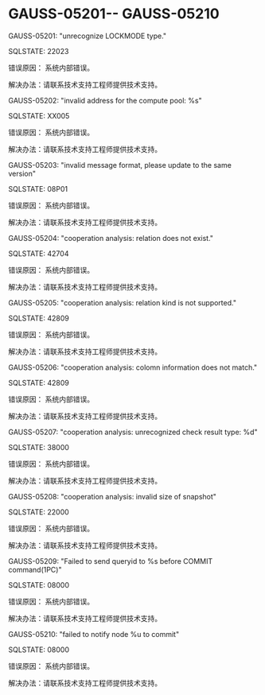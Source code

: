 # GAUSS-05201-- GAUSS-05210<a name="ZH-CN_TOPIC_0302072969"></a>

GAUSS-05201: "unrecognize LOCKMODE type."

SQLSTATE: 22023

错误原因： 系统内部错误。

解决办法：请联系技术支持工程师提供技术支持。

GAUSS-05202: "invalid address for the compute pool: %s"

SQLSTATE: XX005

错误原因： 系统内部错误。

解决办法：请联系技术支持工程师提供技术支持。

GAUSS-05203: "invalid message format, please update to the same version"

SQLSTATE: 08P01

错误原因： 系统内部错误。

解决办法：请联系技术支持工程师提供技术支持。

GAUSS-05204: "cooperation analysis: relation does not exist."

SQLSTATE: 42704

错误原因： 系统内部错误。

解决办法：请联系技术支持工程师提供技术支持。

GAUSS-05205: "cooperation analysis: relation kind is not supported."

SQLSTATE: 42809

错误原因： 系统内部错误。

解决办法：请联系技术支持工程师提供技术支持。

GAUSS-05206: "cooperation analysis: colomn information does not match."

SQLSTATE: 42809

错误原因： 系统内部错误。

解决办法：请联系技术支持工程师提供技术支持。

GAUSS-05207: "cooperation analysis: unrecognized check result type: %d"

SQLSTATE: 38000

错误原因： 系统内部错误。

解决办法：请联系技术支持工程师提供技术支持。

GAUSS-05208: "cooperation analysis: invalid size of snapshot"

SQLSTATE: 22000

错误原因： 系统内部错误。

解决办法：请联系技术支持工程师提供技术支持。

GAUSS-05209: "Failed to send queryid to %s before COMMIT command\(1PC\)"

SQLSTATE: 08000

错误原因： 系统内部错误。

解决办法：请联系技术支持工程师提供技术支持。

GAUSS-05210: "failed to notify node %u to commit"

SQLSTATE: 08000

错误原因： 系统内部错误。

解决办法：请联系技术支持工程师提供技术支持。
